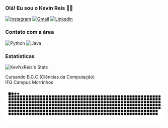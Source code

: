 ### Olá! Eu sou o Kevin Reis 👋🏼  
[![Instagram](https://img.shields.io/badge/Instagram-E4405F?style=for-the-badge&logo=instagram&logoColor=white)](https://instagram.com/kevin_reis_21?igshid=ajJsb3F3NDRrZG5s)  [![Gmail](https://img.shields.io/badge/Gmail-D14836?style=for-the-badge&logo=gmail&logoColor=white)](mailto:kevinreis747@gmail.com)  [![Linkedin](https://img.shields.io/badge/LinkedIn-0077B5?style=for-the-badge&logo=linkedin&logoColor=white)](https://www.linkedin.com/in/kevin-santos-reis-8a1545224/)  

### Contato com a área  

![Python](https://img.shields.io/badge/Python-3776AB?style=for-the-badge&logo=python&logoColor=white)  ![Java](https://img.shields.io/badge/Java-ED8B00?style=for-the-badge&logo=openjdk&logoColor=white)  

### Estatísticas  

![KevNxReis's Stats](https://github-readme-streak-stats.herokuapp.com/?user=KevNxReis&theme=nord&hide_border=false)  

Cursando B.C.C (Ciências da Computação)  
IFG Campus Morrinhos  

<picture align="center">
  <source media="(prefers-color-scheme: dark)" srcset="https://raw.githubusercontent.com/mari4souza/mari4souza/output/github-contribution-grid-snake-dark.svg">
  <source media="(prefers-color-scheme: light)" srcset="https://raw.githubusercontent.com/mari4souza/mari4souza/output/github-contribution-grid-snake-dark.svg">
  <img align="center" alt="github contribution grid snake animation" src="https://raw.githubusercontent.com/mari4souza/mari4souza/output/github-contribution-grid-snake.svg">
</picture>
